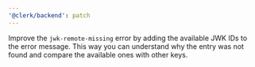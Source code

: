 ```yaml
---
'@clerk/backend': patch
---
```


Improve the `jwk-remote-missing` error by adding the available JWK IDs to the error message. This way you can understand why the entry was not found and compare the available ones with other keys.
